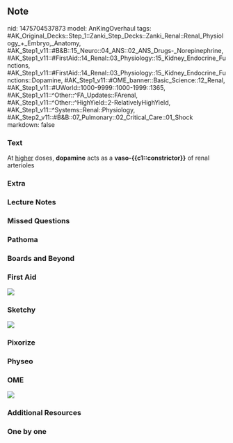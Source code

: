 ## Note
nid: 1475704537873
model: AnKingOverhaul
tags: #AK_Original_Decks::Step_1::Zanki_Step_Decks::Zanki_Renal::Renal_Physiology_+_Embryo,_Anatomy, #AK_Step1_v11::#B&B::15_Neuro::04_ANS::02_ANS_Drugs-_Norepinephrine, #AK_Step1_v11::#FirstAid::14_Renal::03_Physiology::15_Kidney_Endocrine_Functions, #AK_Step1_v11::#FirstAid::14_Renal::03_Physiology::15_Kidney_Endocrine_Functions::Dopamine, #AK_Step1_v11::#OME_banner::Basic_Science::12_Renal, #AK_Step1_v11::#UWorld::1000-9999::1000-1999::1365, #AK_Step1_v11::^Other::^FA_Updates::FArenal, #AK_Step1_v11::^Other::^HighYield::2-RelativelyHighYield, #AK_Step1_v11::^Systems::Renal::Physiology, #AK_Step2_v11::#B&B::07_Pulmonary::02_Critical_Care::01_Shock
markdown: false

### Text
<div>
  At <u>higher</u> doses, <b>dopamine</b> acts as a
  <b>vaso-{{c1::constrictor}}</b> of renal arterioles
</div>

### Extra


### Lecture Notes


### Missed Questions


### Pathoma


### Boards and Beyond


### First Aid
<img src="tmpNzdA7e.png">

### Sketchy
<img src="paste-148197846548968.jpg">

### Pixorize


### Physeo


### OME
<div class="ome-widget">
  <a href="https://onlinemeded.org/spa/renal?ref=anki"><img src=
  "_OME_AnkiFlashcards_Topic_4.png"></a>
</div>

### Additional Resources


### One by one

